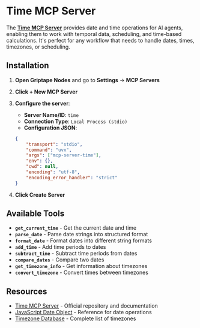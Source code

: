 # Time MCP Server

The [**Time MCP Server**](https://github.com/modelcontextprotocol/servers/tree/main/src/time) provides date and time operations for AI agents, enabling them to work with temporal data, scheduling, and time-based calculations. It's perfect for any workflow that needs to handle dates, times, timezones, or scheduling.

## Installation

1. **Open Griptape Nodes** and go to **Settings** → **MCP Servers**

1. **Click + New MCP Server**

1. **Configure the server**:

    - **Server Name/ID**: `time`
    - **Connection Type**: `Local Process (stdio)`
    - **Configuration JSON**:

    ```json
    {
        "transport": "stdio",
        "command": "uvx",
        "args": ["mcp-server-time"],
        "env": {},
        "cwd": null,
        "encoding": "utf-8",
        "encoding_error_handler": "strict"
    }
    ```

1. **Click Create Server**

## Available Tools

- **`get_current_time`** - Get the current date and time
- **`parse_date`** - Parse date strings into structured format
- **`format_date`** - Format dates into different string formats
- **`add_time`** - Add time periods to dates
- **`subtract_time`** - Subtract time periods from dates
- **`compare_dates`** - Compare two dates
- **`get_timezone_info`** - Get information about timezones
- **`convert_timezone`** - Convert times between timezones

## Resources

- [Time MCP Server](https://github.com/modelcontextprotocol/servers/tree/main/src/time) - Official repository and documentation
- [JavaScript Date Object](https://developer.mozilla.org/en-US/docs/Web/JavaScript/Reference/Global_Objects/Date) - Reference for date operations
- [Timezone Database](https://en.wikipedia.org/wiki/List_of_tz_database_time_zones) - Complete list of timezones
